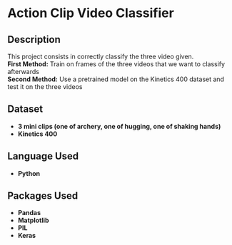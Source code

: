 <h1>Action Clip Video Classifier</h1>

<h2>Description</h2>
This project consists in correctly classify the three video given.<br/>
<b>First Method:</b> Train on frames of the three videos that we want to classify afterwards<br/>
<b>Second Method:</b> Use a pretrained model on the Kinetics 400 dataset and test it on the three videos
<br />

<h2>Dataset</h2>

- <b>3 mini clips (one of archery, one of hugging, one of shaking hands)</b>
- <b>Kinetics 400</b>

<h2>Language Used</h2>

- <b>Python</b> 

<h2>Packages Used </h2>

- <b>Pandas</b> 
- <b>Matplotlib</b>
- <b>PIL</b> 
- <b>Keras</b>

